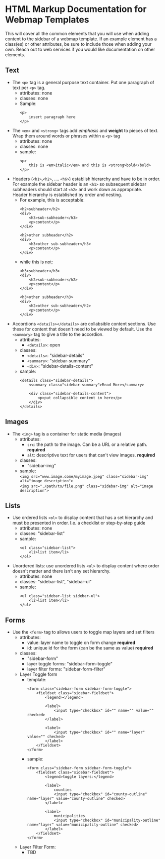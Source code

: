 # HTML Markup Documentation for Webmap Templates

This will cover all the common elements that you will use when adding content to the sidebar of a webmap template. If an example element has a class(es) or other attributes, be sure to include those when adding your own. Reach out to web services if you would like documentation on other elements.

## Text
-   The ```<p>``` tag is a general purpose text container. Put one paragraph of text per ```<p>``` tag. 
    - attributes: none
    - classes: none
    - Sample:
        ```
        <p>
            insert paragraph here
        </p>
        ```
- The ```<em>``` and ```<strong>``` tags add _emphasis_ and __weight__ to pieces of text. Wrap them around words or phrases within a ```<p>``` tag
    - attributes: none
    - classes: none
    - sample: <br />
        ```
        <p>
            this is <em>italic</em> and this is <strong>bold</bold>
        </p>
        ```
- Headers (```<h1>```,```<h2>```, .... ```<h6>```) establish hierarchy and have to be in order. For example the sidebar header is an ```<h1>``` so subsequent sidebar subheaders should start at ```<h2>``` and work down as appropriate.<br />
Header hierarchy is established by order and nesting. <br />
    - For example, this is acceptable:
        ```
        <h2>subheader</h2>
        <div>
            <h3>sub-subheader</h3>
            <p>content</p>
        </div>

        <h2>other subheader</h2>
        <div>
            <h3>other sub-subheader</h3>
            <p>content</p>
        </div>
        ```
    - while this is not:
        ```
        <h3>subheader</h3>
        <div>
            <h2>sub-subheader</h2>
            <p>content</p>
        </div>

        <h3>other subheader</h3>
        <div>
            <h2>other sub-subheader</h2>
            <p>content</p>
        </div>
        ```
- Accordions ```<details></details>``` are collabsible content sections. Use these for content that doesn't need to be viewed by default. Use the ```<summary>``` tag to give a title to the accordion.
    - attributes: 
        - ```<details>```: open 
    - classes: 
        - ```<details>```: "sidebar-details"
        - ```<summary>```: "sidebar-summary"
        - ```<div>```: "sidebar-details-content"
    - sample: <br />
        ```
        <details class="sidebar-details">
            <summary class="sidebar-summary">Read More</summary>
            
            <div class="sidebar-details-content">
                <p>put collapsible content in here</p>
            </div>
        </details>
        ```

## Images
- The ```<img>``` tag is a container for static media (images)
    - attributes: 
        - ```src```: the path to the image. Can be a URL or a relative path. **required**
        - ```alt```: descriptive text for users that can't view images. **required**
    - classes:
        - "sidebar-img"
    - sample: <br />
        ```<img src="www.image.come/myimage.jpeg" class="sidebar-img" alt="image description">```<br />
        ```<img src="./path/to/file.png" class="sidebar-img" alt="image description">```

## Lists
- Use ordered lists ```<ol>``` to display content that has a set hierarchy and must be presented in order. I.e. a checklist or step-by-step guide
    - attributes: none
    - classes: "sidebar-list"
    - sample: <br />
        ```
        <ol class="sidebar-list">
            <li>list item</li>
        </ol>
        ```
- Unordered lists: use unordered lists ```<ul>``` to display content where order doesn't matter and there isn't any set hierarchy. 
    - attributes: none
    - classes: "sidebar-list", "sidebar-ul"
    - sample: <br />
        ```
        <ul class="sidebar-list sidebar-ul">
            <li>list item</li>
        </ul>
        ```

## Forms
- Use the ```<form>``` tag to allows users to toggle map layers and set filters
    - attributes: 
        - value: layer name to toggle on form change **required**
        - id: unique id for the form (can be the same as value) **required**
    - classes:
        - "sidebar-form"
        - layer toggle forms: "sidebar-form-toggle"
        - layer filter forms: "sidebar-form-filter"
    - Layer Toggle form
        - template:
            ```
            <form class="sidebar-form sidebar-form-toggle">
                <fieldset class="sidebar-fieldset">
                    <legend></legend>

                    <label>
                        <input type="checkbox" id="" name="" value="" checked>
                    </label>

                    <label>
                        <input type="checkbox" id="" name="layer" value="" checked>
                    </label>
                </fieldset>
            </form>
            ```
        - sample:
            ```
            <form class="sidebar-form sidebar-form-toggle">
                <fieldset class="sidebar-fieldset">
                    <legend>toggle layers:</legend>

                    <label>
                        counties
                        <input type="checkbox" id="county-outline" name="layer" value="county-outline" checked>
                    </label>

                    <label>
                        municipalities
                        <input type="checkbox" id="municipality-outline" name="layer" value="municipality-outline" checked>
                    </label>
                </fieldset>
            </form>
            ```
    - Layer Filter Form:
        - TBD
